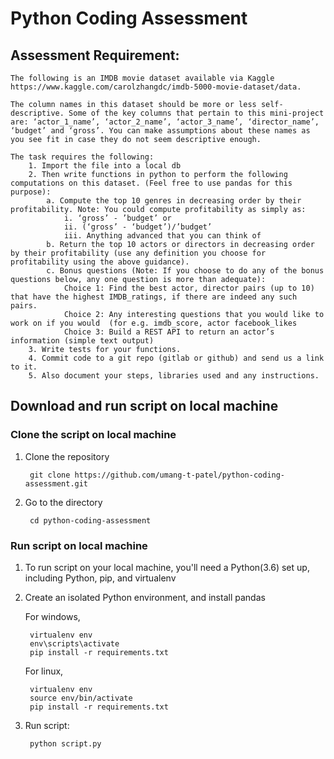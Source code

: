 # Python Coding Assessment

## Assessment Requirement:
    The following is an IMDB movie dataset available via Kaggle https://www.kaggle.com/carolzhangdc/imdb-5000-movie-dataset/data.
 
    The column names in this dataset should be more or less self-descriptive. Some of the key columns that pertain to this mini-project are: ‘actor_1_name’, ‘actor_2_name’, ‘actor_3_name’, ‘director_name’, ‘budget’ and ‘gross’. You can make assumptions about these names as you see fit in case they do not seem descriptive enough.
    
    The task requires the following:
        1. Import the file into a local db
        2. Then write functions in python to perform the following computations on this dataset. (Feel free to use pandas for this purpose):
            a. Compute the top 10 genres in decreasing order by their profitability. Note: You could compute profitability as simply as:
                i. ‘gross’ - ’budget’ or
                ii. (‘gross’ - ‘budget’)/’budget’
                iii. Anything advanced that you can think of
            b. Return the top 10 actors or directors in decreasing order by their profitability (use any definition you choose for profitability using the above guidance).
            c. Bonus questions (Note: If you choose to do any of the bonus questions below, any one question is more than adequate):
                Choice 1: Find the best actor, director pairs (up to 10) that have the highest IMDB_ratings, if there are indeed any such pairs.
                Choice 2: Any interesting questions that you would like to work on if you would  (for e.g. imdb_score, actor facebook_likes
                Choice 3: Build a REST API to return an actor’s information (simple text output)
        3. Write tests for your functions.
        4. Commit code to a git repo (gitlab or github) and send us a link to it.
        5. Also document your steps, libraries used and any instructions.

## Download and run script on local machine

### Clone the script on local machine

1. Clone the repository
 
        git clone https://github.com/umang-t-patel/python-coding-assessment.git
        
2. Go to the directory
    
        cd python-coding-assessment
        
### Run script on local machine
1. To run script on your local machine, you'll need a Python(3.6) set up, including Python, pip, and virtualenv
2. Create an isolated Python environment, and install pandas
    
    For windows,
 
        virtualenv env
        env\scripts\activate
        pip install -r requirements.txt
    
    For linux,
 
        virtualenv env
        source env/bin/activate
        pip install -r requirements.txt

3. Run script:

        python script.py
